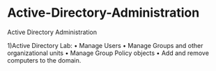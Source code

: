 # Active-Directory-Administration
Active Directory Administration

 1)Active Directory Lab: 
•	Manage Users 
•	Manage Groups and other organizational units 
•	Manage Group Policy objects 
•	Add and remove computers to the domain.

